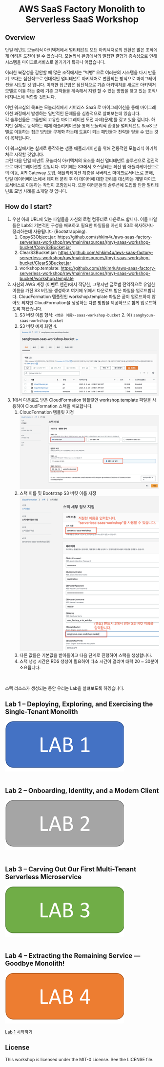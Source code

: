 # <p align="center">AWS SaaS Factory Monolith to Serverless SaaS Workshop</p>

## Overview

단일 테넌트 모놀리식 아키텍처에서 멀티테넌트 모던 아키텍처로의 전환은 많은 조직에게 어려운 도전이 될 수 있습니다. 모놀리식 환경에서의 밀접한 결합과 종속성으로 인해 시스템을 마이크로서비스로 옮기기가 특히나 어렵습니다.

이러한 복잡성을 감안할 때 많은 조직에서는 "빅뱅" 으로 여러분의 시스템을 다시 만들기 보다는 점진적으로 현대적인 멀티테넌트 아키텍처로 변환되는 방식으로 마이그레이션을 시도할 것 입니다.
이러한 접근법은 점진적으로 기존 아키텍처를 새로운 아키텍처 모델로 이동 하는 중에 기존 고객들을 계속해서 지원 할 수 있는 방법을 찾고 있는 조직/비지니스에 적합할 것입니다.

이번 워크샵의 목표는 모놀리식에서 서버리스 SaaS 로 마이그레이션을 통해 마이그레이션 과정에서 발생하는 일반적인 문제들을 심층적으로 살펴보는데 있습니다.<br>
각 솔루션들은 그들만의 고유한 마이그레이션 도전 과제(문제)를 갖고 있을 겁니다. 하지만 실제로 동작하는 예제 애플리케이션을 통해 모놀리식 환경을 멀티테넌트 SaaS 모델로 이동하는 접근 방법을 구체화 하는데 도움이 되는 패턴들과 전략을 얻을 수 있는 것이 목적입니다.

이 워크샵에서는 실제로 동작하는 샘플 애플리케이션을 위해 전통적인 모놀리식 아키텍처로 시작할 것입니다.<br>
그런 다음 단일 테넌트 모놀리식 아키텍처의 요소를 최신 멀티테넌트 솔루션으로 점진적으로 마이그레이션할 것입니다. 여기에는 S3에서 호스팅되는 최신 웹 애플리케이션으로의 이동, API Gateway 도입, 애플리케이션 계층을 서버리스 마이크로서비스로 분해, 단일 데이터베이스에서 데이터 분리 후 이 데이터에 대한 관리를 대신하는 개별 마이크로서비스로 이동하는 작업이 포함됩니다. 또한 여러분들의 솔루션에 도입할 만한 멀티테넌트 모범 사례를 소개할 것 입니다.

## How do I start?
1. 우선 아래 URL에 있는 파일들을 자신의 로컬 컴퓨터로 다운로드 합니다. 이들 파일들은 Lab의 기본적인 구성을 배포하고 필요한 파일들을 자신의 S3로 복사하거나 정리하는데 사용됩니다 (Bootstrapping). 
   1. CopyS3Object.jar: https://github.com/shkim4u/aws-saas-factory-serverless-workshop/raw/main/resources/(my)-saas-workshop-bucket/CopyS3Bucket.jar
   2. ClearS3Bucket.jar: https://github.com/shkim4u/aws-saas-factory-serverless-workshop/raw/main/resources/(my)-saas-workshop-bucket/ClearS3Bucket.jar
   3. workshop.template: https://github.com/shkim4u/aws-saas-factory-serverless-workshop/raw/main/resources/(my)-saas-workshop-bucket/workshop.template
2. 자신의 AWS 계정 (이벤트 엔진)에서 적당한, 그렇지만 글로벌 전역적으로 유일한 이름을 가진 S3 버킷을 생성하고 여기에 위에서 다운로드 받은 파일을 업로드합니다. CloudFormation 템플릿인 workshop.template 파일은 굳이 업로드하지 않아도 되지만 CloudFormation을 생성하는 다른 방법을 제공하므로 함께 업로드하도록 하겠습니다.
   1. S3 버킷 이름 형식: ```<영문 이름>-saas-workshop-bucket```
      2. 예) ```sanghyoun-saas-workshop-bucket```
   3. S3 버킷 예제 화면
      4. <img src="./images/saas-workshop-bucket.png" alt="SaaS Workshop Bucket"/>
3. 1에서 다운로드 받은 CloudFormation 템플릿인 workshop.template 파일을 사용하여 CloudFormation 스택을 배포합니다.
   1. CloudFormation 템플릿 지정
      <img src="./images/bootstrap-cf-step-01.png" alt="SaaS Workshop Bucket"/>
   2. 스택 이름 및 Bootstrap S3 버킷 이름 지정
      <img src="./images/bootstrap-cf-step-02.png" alt="SaaS Workshop Bucket"/>
   3. 다른 값들은 기본값을 받아들이고 다음 단계로 진행하여 스택을 생성합니다.
   4. 스택 생성 시간은 RDS 생성이 필요하여 다소 시간이 걸리며 대략 20 ~ 30분이 소요됩니다.

<br></br>
스택 리소스가 생성되는 동안 우리는 Lab을 살펴보도록 하겠습니다.

## Lab 1 – Deploying, Exploring, and Exercising the Single-Tenant Monolith

[![Lab1](images/lab1.png)](./lab1/README.md "Lab 1")
<br></br>

## Lab 2 – Onboarding, Identity, and a Modern Client

[![Lab2](images/lab2.png)](./lab2/README.md "Lab 2")
<br></br>

## Lab 3 – Carving Out Our First Multi-Tenant Serverless Microservice

[![Lab3](images/lab3.png)](./lab3/README.md "Lab 3")
<br></br>

## Lab 4 – Extracting the Remaining Service — Goodbye Monolith!

[![Lab4](images/lab4.png)](./lab4/README.md "Lab 4")

[Lab 1 시작하기](./lab1/README.md)

## License

This workshop is licensed under the MIT-0 License. See the LICENSE file.
